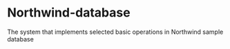 # Northwind-database
The system that implements selected basic operations in Northwind sample database
